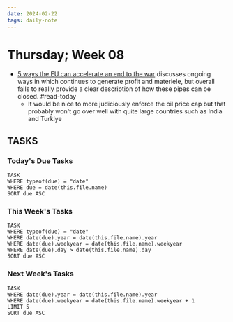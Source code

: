 ```yaml
---
date: 2024-02-22
tags: daily-note
---
```


#  Thursday; Week  08

- [5 ways the EU can accelerate an end to the war](../../../Instapaper/2024/02-February/eu-held-end-war-urkriane.md) discusses ongoing ways in which continues to generate profit and materiele, but overall fails to really provide a clear description of how these pipes can be closed. #read-today
	- It would be nice to more judiciously enforce the oil price cap but that probably won't go over well with quite large countries such as India and Turkiye 

## TASKS

### Today's Due Tasks
```dataview
TASK 
WHERE typeof(due) = "date"
WHERE due = date(this.file.name)
SORT due ASC
```

### This Week's Tasks
```dataview
TASK 
WHERE typeof(due) = "date"
WHERE date(due).year = date(this.file.name).year
WHERE date(due).weekyear = date(this.file.name).weekyear
WHERE date(due).day > date(this.file.name).day
SORT due ASC
```

### Next Week's Tasks
```dataview
TASK 
WHERE date(due).year = date(this.file.name).year
WHERE date(due).weekyear = date(this.file.name).weekyear + 1
LIMIT 5
SORT due ASC
```